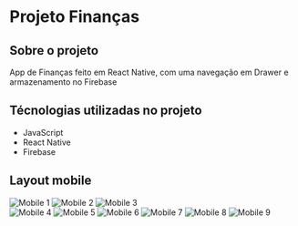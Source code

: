 # Projeto Finanças

## Sobre o projeto

App de Finanças feito em React Native, com uma navegação em Drawer e armazenamento no Firebase 

## Técnologias utilizadas no projeto
- JavaScript
- React Native
- Firebase

## Layout mobile
![Mobile 1](https://github.com/Joaovictormartin/Assets_Geral/blob/main/Projeto_Financas/Welcome.png) 
![Mobile 2](https://github.com/Joaovictormartin/Assets_Geral/blob/main/Projeto_Financas/createUser.png) 
![Mobile 3](https://github.com/Joaovictormartin/Assets_Geral/blob/main/Projeto_Financas/Home.png)  
![Mobile 4](https://github.com/Joaovictormartin/Assets_Geral/blob/main/Projeto_Financas/Menu.png)  ![Mobile 5](https://github.com/Joaovictormartin/Assets_Geral/blob/main/Projeto_Financas/Perfil.png)
![Mobile 6](https://github.com/Joaovictormartin/Assets_Geral/blob/main/Projeto_Financas/Registro.png)
![Mobile 7](https://github.com/Joaovictormartin/Assets_Geral/blob/main/Projeto_Financas/Confirma%C3%A7%C3%A3o.png)
![Mobile 8](https://github.com/Joaovictormartin/Assets_Geral/blob/main/Projeto_Financas/Home%20-%20dados.png) ![Mobile 9](https://github.com/Joaovictormartin/Assets_Geral/blob/main/Projeto_Financas/Picker.png)
